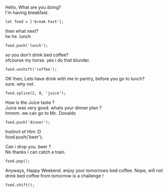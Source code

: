 Hello, What are you doing?  
I'm having breakfast.

	let food = ['break Fast'];

then what next?  
he he. lunch

	food.push('lunch');

so you don't drink bed coffee?  
ofcourse my horse. yes i do that blunder.

	food.unshift('coffee');

OK then, Lets have drink with me in pantry, before you go to lunch?  
sure. why not.

	food.splice(2, 0, 'juice');

How is the Juice taste ?  
Juice was very good. whats your dinner plan ?  
hmmm. we can go to Mc. Donalds

	food.push('dinner');

Instinct of Him :D  
	food.push('beer');

Can i drop you. beer ?  
No thanks i can catch a train.

	food.pop();
	
Anyways, Happy Weekend. enjoy your tomorrows bed coffee.
Nope, will not drink bed coffee from tomorrow is a challenge !

	food.shift();
